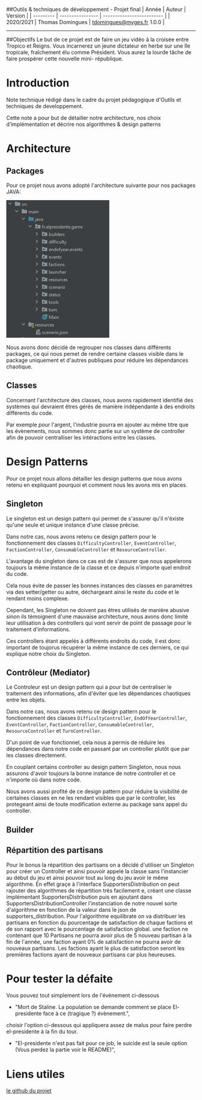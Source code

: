 ##Outils & techniques de développement - Projet final
| Année     | Auteur           | Version                   |
| --------- | ---------------- | ------------------------- |
| 2020/2021 | Thomas Domingues | tdomingues@myges.fr 1.0.0 |
***

##Objectifs
Le but de ce projet est de faire un jeu vidéo à la croisée entre Tropico et Reigns. Vous incarnerez
un jeune dictateur en herbe sur une île tropicale, fraîchement
élu comme Président. Vous aurez la lourde tâche de faire prospérer cette nouvelle mini-
république.

# Introduction

Note technique rédigé dans le cadre du projet pédagogique d'Outils et techniques de developpement.

Cette note a pour but de détailler notre architecture, nos choix d’implémentation et décrire nos algorithmes & design patterns

# Architecture

## Packages

Pour ce projet nous avons adopté l'architecture suivante pour nos packages JAVA:

![arborescence](doc_files/arborescence.png "arborescence")

Nous avons donc décidé de regrouper nos classes dans différents packages, ce qui nous pemet de rendre certaine classes visible dans le package uniquement et d'autres publiques pour réduire les dépendances chaotique.

## Classes

Concernant l'architecture des classes, nous avons rapidement identifié des systèmes qui devraient êtres gérés de manière indépendante à des endroits différents du code.

Par exemple pour l'argent, l'industrie pourra en ajouter au même titre que les évènements, nous sommes donc partie sur un système de controller afin de pouvoir centralliser les intéractions entre les classes.

# Design Patterns

Pour ce projet nous allons détailler les design patterns que nous avons retenu en expliquant pourquoi et comment nous les avons mis en places.

## Singleton

Le singleton est un design pattern qui permet de s'assurer qu'il n'éxiste qu'une seule et unique instance d'une classe précise.

Dans notre cas, nous avons retenu ce design pattern pour le fonctionnement des classes `DifficultyController`, `EventController`, `FactionController`, `ConsumableController` et `ResourceController`.

L'avantage du singleton dans ce cas est de s'assurer que nous appelerons toujours la même instance de la classe et ce depuis n'importe quel endroit du code.

Cela nous évite de passer les bonnes instances des classes en paramètres via des setter/getter ou autre, déchargeant ainsi le reste du code et le rendant moins complexe.

Cependant, les Singleton ne doivent pas êtres utilisés de manière abusive sinon ils témoignent d'une mauvaise architecture, nous avons donc limité leur utilisation à des controllers qui vont servir de point de passage pour le traitement d'informations.

Ces controllers étant appelés à différents endroits du code, il est donc important de toujorus récupérer la même instance de ces derniers, ce qui explique notre choix du Singleton.

## Contrôleur (Mediator)

Le Controleur est un design pattern qui a pour but de centraliser le traitement des informations, afin d'éviter que les dépendances chaotiques entre les objets.

Dans notre cas, nous avons retenu ce design pattern pour le fonctionnement des classes `DifficultyController`, `EndOfYearController`, `EventController`, `FactionController`, `ConsumableController`, `ResourceController` et `TurnController`.

D'un point de vue fonctionnel, cela nous a permis de réduire les dépendances dans notre code en passant par un controller plutôt que par les classes directement.

En couplant certains controller au design pattern Singleton, nous nous assurons d'avoir toujours la bonne instance de notre controller et ce n'importe où dans notre code.

Nous avons aussi profité de ce design pattern pour réduire la visibilité de certaines classes en ne les rendant visibles que par le controller, les protegeant ainsi de toute modification externe au package sans appel du controller.

## Builder

## Répartition des partisans

Pour le bonus la répartition des partisans on a décidé d'utiliser un Singleton pour créer un Controller et ainsi pouvoir appelé la classe sans l'instancier au début du jeu et ainsi pouvoir tout au long du jeu avoir le même algorithme. En effet graçe à l'interface SupportersDistribution on peut rajouter des algorithmes de répartition très facilement e, créant une classe implémentant SupportersDistribution puis en ajoutant dans SupportersDistributionController l'instanciation de notre nouvel sorte d'algorithme en fonction de la valeur dans le json de supporters_distribution.
Pour l'algorithme equilibrate on va distribuer les partisans en fonction du pourcentage de satisfaction de chaque factions et de son rapport avec le pourcentage de satisfaction global. une faction ne contenant que 10 Partisans ne pourra avoir plus de 5 nouveau partisan à la fin de l'année, une faction ayant 0% de satisfaction ne pourra avoir de nouveaux partisans. Les factions ayant le plus de satisfaction seront les premières factions ayant de nouveaux partisans car plus heureuses.

# Pour tester la défaite

Vous pouvez tout simplement lors de l'événement ci-dessous
- "Mort de Staline. La population se demande comment se place El-presidente face à ce (tragique ?) évènement.",


choisir l'option ci-dessous qui appliquera assez de malus pour faire perdre el-presidente à la fin du tour.
- "El-presidente n'est pas fait pour ce job, le suicide est la seule option (Vous perdez la partie voir le README)",

# Liens utiles

[le github du projet](https://github.com/JackAuxLanternes/El-Presidente/tree/master)